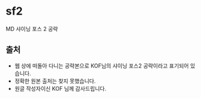 # sf2

MD 샤이닝 포스 2 공략

## 출처

- 웹 상에 떠돌아 다니는 공략본으로 KOF님의 샤이닝 포스2 공략이라고 표기되어 있습니다.
- 정확한 원본 출처는 찾지 못했습니다.
- 원글 작성자이신 KOF 님께 감사드립니다.
